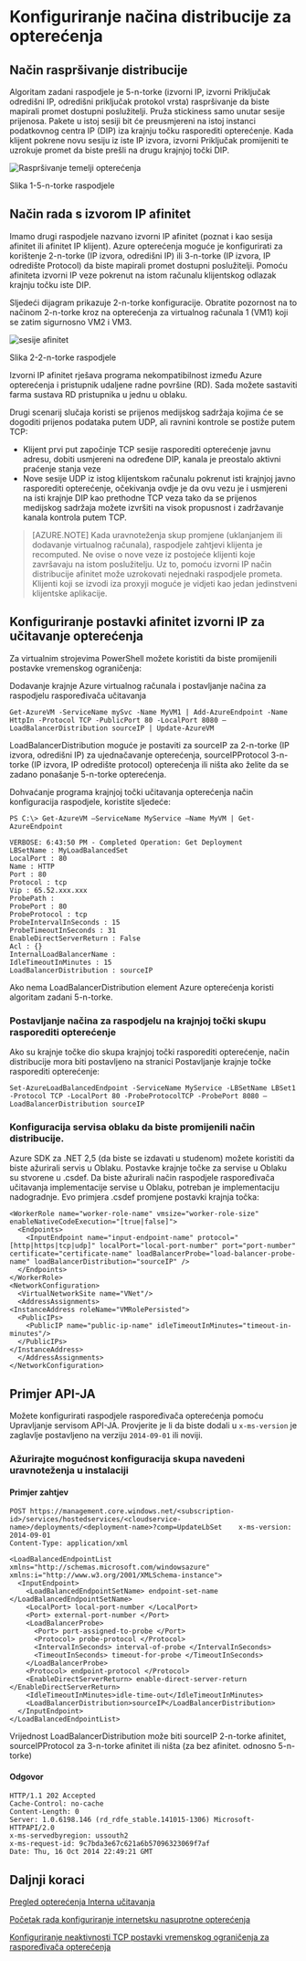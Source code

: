 <properties
   pageTitle="Konfiguriranje način distribucije opterećenja | Microsoft Azure"
   description="Kako konfigurirati Azure učitavanja opterećenja raspodjele način za podršku afinitet izvorni IP"
   services="load-balancer"
   documentationCenter="na"
   authors="sdwheeler"
   manager="carmonm"
   editor="tysonn" />
<tags
   ms.service="load-balancer"
   ms.devlang="na"
   ms.topic="article"
   ms.tgt_pltfrm="na"
   ms.workload="infrastructure-services"
   ms.date="10/24/2016"
   ms.author="sewhee" />


# <a name="configure-the-distribution-mode-for-load-balancer"></a>Konfiguriranje načina distribucije za opterećenja

## <a name="hash-based-distribution-mode"></a>Način raspršivanje distribucije

Algoritam zadani raspodjele je 5-n-torke (izvorni IP, izvorni Priključak odredišni IP, odredišni priključak protokol vrsta) raspršivanje da biste mapirali promet dostupni poslužitelji. Pruža stickiness samo unutar sesije prijenosa. Pakete u istoj sesiji bit će preusmjereni na istoj instanci podatkovnog centra IP (DIP) iza krajnju točku rasporediti opterećenje. Kada klijent pokrene novu sesiju iz iste IP izvora, izvorni Priključak promijeniti te uzrokuje promet da biste prešli na drugu krajnjoj točki DIP.

![Raspršivanje temelji opterećenja](./media/load-balancer-distribution-mode/load-balancer-distribution.png)

Slika 1-5-n-torke raspodjele

## <a name="source-ip-affinity-mode"></a>Način rada s izvorom IP afinitet

Imamo drugi raspodjele nazvano izvorni IP afinitet (poznat i kao sesija afinitet ili afinitet IP klijent). Azure opterećenja moguće je konfigurirati za korištenje 2-n-torke (IP izvora, odredišni IP) ili 3-n-torke (IP izvora, IP odredište Protocol) da biste mapirali promet dostupni poslužitelji. Pomoću afiniteta izvorni IP veze pokrenut na istom računalu klijentskog odlazak krajnju točku iste DIP.

Sljedeći dijagram prikazuje 2-n-torke konfiguracije. Obratite pozornost na to načinom 2-n-torke kroz na opterećenja za virtualnog računala 1 (VM1) koji se zatim sigurnosno VM2 i VM3.

![sesije afinitet](./media/load-balancer-distribution-mode/load-balancer-session-affinity.png)

Slika 2-2-n-torke raspodjele

Izvorni IP afinitet rješava programa nekompatibilnost između Azure opterećenja i pristupnik udaljene radne površine (RD). Sada možete sastaviti farma sustava RD pristupnika u jednu u oblaku.

Drugi scenarij slučaja koristi se prijenos medijskog sadržaja kojima će se dogoditi prijenos podataka putem UDP, ali ravnini kontrole se postiže putem TCP:

- Klijent prvi put započinje TCP sesije rasporediti opterećenje javnu adresu, dobiti usmjereni na određene DIP, kanala je preostalo aktivni praćenje stanja veze
- Nove sesije UDP iz istog klijentskom računalu pokrenut isti krajnjoj javno rasporediti opterećenje, očekivanja ovdje je da ovu vezu je i usmjereni na isti krajnje DIP kao prethodne TCP veza tako da se prijenos medijskog sadržaja možete izvršiti na visok propusnost i zadržavanje kanala kontrola putem TCP.

>[AZURE.NOTE] Kada uravnoteženja skup promjene (uklanjanjem ili dodavanje virtualnog računala), raspodjele zahtjevi klijenta je recomputed. Ne ovise o nove veze iz postojeće klijenti koje završavaju na istom poslužitelju. Uz to, pomoću izvorni IP način distribucije afinitet može uzrokovati nejednaki raspodjele prometa. Klijenti koji se izvodi iza proxyji moguće je vidjeti kao jedan jedinstveni klijentske aplikacije.

## <a name="configuring-source-ip-affinity-settings-for-load-balancer"></a>Konfiguriranje postavki afinitet izvorni IP za učitavanje opterećenja

Za virtualnim strojevima PowerShell možete koristiti da biste promijenili postavke vremenskog ograničenja:

Dodavanje krajnje Azure virtualnog računala i postavljanje načina za raspodjelu raspoređivača učitavanja

    Get-AzureVM -ServiceName mySvc -Name MyVM1 | Add-AzureEndpoint -Name HttpIn -Protocol TCP -PublicPort 80 -LocalPort 8080 –LoadBalancerDistribution sourceIP | Update-AzureVM

LoadBalancerDistribution moguće je postaviti za sourceIP za 2-n-torke (IP izvora, odredišni IP) za ujednačavanje opterećenja, sourceIPProtocol 3-n-torke (IP izvora, IP odredište protocol) opterećenja ili ništa ako želite da se zadano ponašanje 5-n-torke opterećenja.

Dohvaćanje programa krajnjoj točki učitavanja opterećenja način konfiguracija raspodjele, koristite sljedeće:

    PS C:\> Get-AzureVM –ServiceName MyService –Name MyVM | Get-AzureEndpoint

    VERBOSE: 6:43:50 PM - Completed Operation: Get Deployment
    LBSetName : MyLoadBalancedSet
    LocalPort : 80
    Name : HTTP
    Port : 80
    Protocol : tcp
    Vip : 65.52.xxx.xxx
    ProbePath :
    ProbePort : 80
    ProbeProtocol : tcp
    ProbeIntervalInSeconds : 15
    ProbeTimeoutInSeconds : 31
    EnableDirectServerReturn : False
    Acl : {}
    InternalLoadBalancerName :
    IdleTimeoutInMinutes : 15
    LoadBalancerDistribution : sourceIP

Ako nema LoadBalancerDistribution element Azure opterećenja koristi algoritam zadani 5-n-torke.

### <a name="set-the-distribution-mode-on-a-load-balanced-endpoint-set"></a>Postavljanje načina za raspodjelu na krajnjoj točki skupu rasporediti opterećenje

Ako su krajnje točke dio skupa krajnjoj točki rasporediti opterećenje, način distribucije mora biti postavljeno na stranici Postavljanje krajnje točke rasporediti opterećenje:

    Set-AzureLoadBalancedEndpoint -ServiceName MyService -LBSetName LBSet1 -Protocol TCP -LocalPort 80 -ProbeProtocolTCP -ProbePort 8080 –LoadBalancerDistribution sourceIP

### <a name="cloud-service-configuration-to-change-distribution-mode"></a>Konfiguracija servisa oblaku da biste promijenili način distribucije.

Azure SDK za .NET 2,5 (da biste se izdavati u studenom) možete koristiti da biste ažurirali servis u Oblaku. Postavke krajnje točke za servise u Oblaku su stvorene u .csdef. Da biste ažurirali način raspodjele raspoređivača učitavanja implementacije servise u Oblaku, potreban je implementaciju nadogradnje.
Evo primjera .csdef promjene postavki krajnja točka:

    <WorkerRole name="worker-role-name" vmsize="worker-role-size" enableNativeCodeExecution="[true|false]">
      <Endpoints>
        <InputEndpoint name="input-endpoint-name" protocol="[http|https|tcp|udp]" localPort="local-port-number" port="port-number" certificate="certificate-name" loadBalancerProbe="load-balancer-probe-name" loadBalancerDistribution="sourceIP" />
      </Endpoints>
    </WorkerRole>
    <NetworkConfiguration>
      <VirtualNetworkSite name="VNet"/>
      <AddressAssignments>
    <InstanceAddress roleName="VMRolePersisted">
      <PublicIPs>
        <PublicIP name="public-ip-name" idleTimeoutInMinutes="timeout-in-minutes"/>
      </PublicIPs>
    </InstanceAddress>
      </AddressAssignments>
    </NetworkConfiguration>

## <a name="api-example"></a>Primjer API-JA

Možete konfigurirati raspodjele raspoređivača opterećenja pomoću Upravljanje servisom API-JA. Provjerite je li da biste dodali u `x-ms-version` je zaglavlje postavljeno na verziju `2014-09-01` ili noviji.

### <a name="update-the-configuration-of-the-specified-load-balanced-set-in-a-deployment"></a>Ažurirajte mogućnost konfiguracija skupa navedeni uravnoteženja u instalaciji

#### <a name="request-example"></a>Primjer zahtjev

    POST https://management.core.windows.net/<subscription-id>/services/hostedservices/<cloudservice-name>/deployments/<deployment-name>?comp=UpdateLbSet    x-ms-version: 2014-09-01
    Content-Type: application/xml

    <LoadBalancedEndpointList xmlns="http://schemas.microsoft.com/windowsazure" xmlns:i="http://www.w3.org/2001/XMLSchema-instance">
      <InputEndpoint>
        <LoadBalancedEndpointSetName> endpoint-set-name </LoadBalancedEndpointSetName>
        <LocalPort> local-port-number </LocalPort>
        <Port> external-port-number </Port>
        <LoadBalancerProbe>
          <Port> port-assigned-to-probe </Port>
          <Protocol> probe-protocol </Protocol>
          <IntervalInSeconds> interval-of-probe </IntervalInSeconds>
          <TimeoutInSeconds> timeout-for-probe </TimeoutInSeconds>
        </LoadBalancerProbe>
        <Protocol> endpoint-protocol </Protocol>
        <EnableDirectServerReturn> enable-direct-server-return </EnableDirectServerReturn>
        <IdleTimeoutInMinutes>idle-time-out</IdleTimeoutInMinutes>
        <LoadBalancerDistribution>sourceIP</LoadBalancerDistribution>
      </InputEndpoint>
    </LoadBalancedEndpointList>

Vrijednost LoadBalancerDistribution može biti sourceIP 2-n-torke afinitet, sourceIPProtocol za 3-n-torke afinitet ili ništa (za bez afinitet. odnosno 5-n-torke)

#### <a name="response"></a>Odgovor

    HTTP/1.1 202 Accepted
    Cache-Control: no-cache
    Content-Length: 0
    Server: 1.0.6198.146 (rd_rdfe_stable.141015-1306) Microsoft-HTTPAPI/2.0
    x-ms-servedbyregion: ussouth2
    x-ms-request-id: 9c7bda3e67c621a6b57096323069f7af
    Date: Thu, 16 Oct 2014 22:49:21 GMT

## <a name="next-steps"></a>Daljnji koraci

[Pregled opterećenja Interna učitavanja](load-balancer-internal-overview.md)

[Početak rada konfiguriranje internetsku nasuprotne opterećenja](load-balancer-get-started-internet-arm-ps.md)

[Konfiguriranje neaktivnosti TCP postavki vremenskog ograničenja za raspoređivača opterećenja](load-balancer-tcp-idle-timeout.md)
